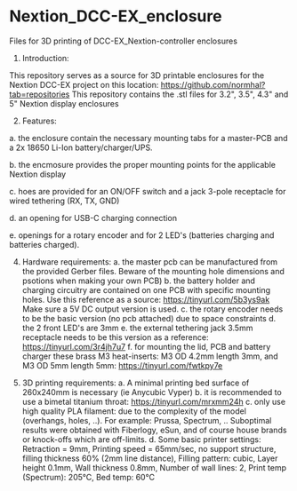 # Nextion_DCC-EX_enclosure
Files for 3D printing of DCC-EX_Nextion-controller enclosures

1. Introduction:

  This repository serves as a source for 3D printable enclosures for the Nextion DCC-EX project on this location: https://github.com/normhal?tab=repositories
  This repository contains the .stl files for 3.2", 3.5", 4.3" and 5" Nextion display enclosures

2. Features:

  a. the enclosure contain the necessary mounting tabs for a master-PCB and a 2x 18650 Li-Ion battery/charger/UPS.

  b. the encmosure provides the proper mounting points for the applicable Nextion display

  c. hoes are provided for an ON/OFF switch and a jack 3-pole receptacle for wired tethering (RX, TX, GND)

  d. an opening for USB-C charging connection

  e. openings for a rotary encoder and for 2 LED's (batteries charging and batteries charged).

4. Hardware requirements:
  a. the master pcb can be manufactured from the provided Gerber files. Beware of the mounting hole dimensions and psotions when making your own PCB)
  b. the battery holder and charging circuitry are contained on one PCB with specific mounting holes. Use this reference as a source: https://tinyurl.com/5b3ys9ak
    Make sure a 5V DC output version is used.
  c. the rotary encoder needs to be  the basic version (no pcb attached) due to space constraints
  d. the 2 front LED's are 3mm
  e. the external tethering jack 3.5mm receptacle needs to be this version as a reference: https://tinyurl.com/3r4jh7u7
  f. for mounting the lid, PCB and battery charger these brass M3 heat-inserts: M3 OD 4.2mm length 3mm, and M3 OD 5mm length 5mm:
    https://tinyurl.com/fwtkpy7e

5. 3D printing requirements:
  a. A minimal printing bed surface of 260x240mm is necessary (ie Anycubic Vyper)
  b. it is recommended to use a bimetal titanium throat: https://tinyurl.com/mrxmm24h
  c. only use high quality PLA filament: due to the complexity of the model (overhangs, holes, ..). For example: Prussa, Spectrum, ..
    Suboptimal results were obtained with Fiberlogy, eSun, and of course house brands or knock-offs which are off-limits.
  d. Some basic printer settings: Retraction = 9mm, Printing speed = 65mm/sec, no support structure, filling thickness 60% (2mm line distance),
    Filling pattern: cubic, Layer height 0.1mm, Wall thickness 0.8mm, Number of wall lines: 2, Print temp (Spectrum): 205°C, Bed temp: 60°C


     
